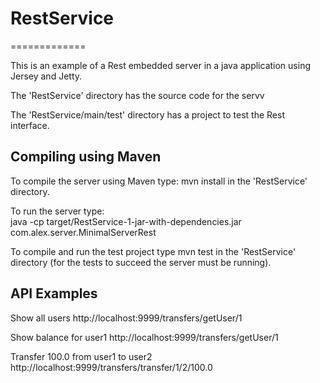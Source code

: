 # RestService
=============

This is an example of a Rest embedded server in a java application using 
Jersey and Jetty. 

The 'RestService' directory has the source code for the servv 

The 'RestService/main/test' directory has a project to test the Rest interface.


Compiling using Maven
---------------------
To compile the server using Maven type:
mvn install in the 'RestService' directory.

To run the server type:  
java -cp target/RestService-1-jar-with-dependencies.jar com.alex.server.MinimalServerRest

To compile and run the test project type mvn test in the 'RestService'
directory (for the tests to succeed the server must be running).


API Examples 
------------
Show all users
http://localhost:9999/transfers/getUser/1

Show balance for user1
http://localhost:9999/transfers/getUser/1

Transfer 100.0 from user1 to user2
http://localhost:9999/transfers/transfer/1/2/100.0